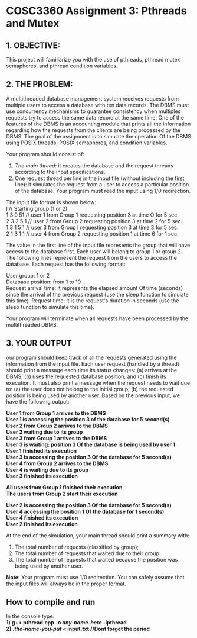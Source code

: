 # COSC3360 Assignment 3: Pthreads and Mutex

 ## **1. OBJECTIVE:** 
 This project will familiarize you with the use of pthreads, pthread mutex semaphores, and pthread condition variables. 
 
 ## **2. THE PROBLEM:** 
A multithreaded database management system receives requests from multiple users to access a database with ten data records. The DBMS must use concurrency mechanisms to guarantee consistency when multiples requests try to access the same data record at the same time. One of the features of the DBMS is an accounting module that prints all the information regarding how the requests from the clients are being processed by the DBMS. The goal of the assignment is to simulate the operation Of the DBMS using POSIX threads, POSIX semaphores, and condition variables.

Your program should consist of: 
1. *The main thread:* it creates the database and the request threads according to the input specifications. 
2. One request thread per line in the input file (without including the first line): it simulates the request from a user to access a particular position of the database. Your program must read the input using 1/0 redirection.

The input file format is shown below: \
 l          // Starting group (1 or 2)  
 1 3 0 51   // user 1 from Group 1 requesting position 3 at time O for 5 sec.  
 2 3 2 5 1  // user 2 from Group 2 requesting position 3 at time 2 for 5 sec.  
 1 3 1 5 1  // user 3 from Group I requesting position 3 at time 3 for 5 sec.  
 2 1 3 1 1  // user 4 from Group 2 requesting position 1 at time 6 for 1 sec.  
 
 The value in the first line of the input file represents the group that will have access to the database first. Each user will belong to group 1 or group 2. The following lines represent the request from the users to access the database. Each request has the following format:  
 
 User group: 1 or 2  
 Database position: from 1 to 10  
 Request arrival time: it represents the elapsed amount Of time (seconds) since the arrival of the previous request (use the sleep function to simulate this time). Request time: it is the request's duration in seconds (use the sleep function to simulate this time).
 
 Your program will terminate when all requests have been processed by the multithreaded DBMS.  
 
 ## **3. YOUR OUTPUT**  
 our program should keep track of all the requests generated using the information from the input file. Each user request (handled by a thread) should print a message each time its status changes: (a) arrives at the DBMS; (b) uses the requested database position; and (c) finish its execution. It must also print a message when the request needs to wait due to: (a) the user does not belong to the initial group; (b) the requested position is being used by another user. Based on the previous input, we have the following output:
 
**User 1 from Group 1 arrives to the DBMS  
User 1 is accessing the position 3 of the database for 5 second(s)  
User 2 from Group 2 arrives to the DBMS  
User 2 waiting due to its group  
User 3 from Group 1 arrives to the DBMS  
User 3 is waiting: position 3 Of the database is being used by user 1  
User 1 finished its execution  
User 3 is accessing the position 3 Of the database for 5 second(s)  
User 4 from Group 2 arrives to the DBMS  
User 4 is waiting due to its group  
User 3 finished its execution**    

**All users from Group 1 finished their execution  
The users from Group 2 start their execution**  

**User 2 is accessing the position 3 Of the database for 5 second(s)  
User 4 accessing the position 1 Of the database for 1 second(s)  
User 4 finished its execution  
User 2 finished its execution**  

At the end of the simulation, your main thread should print a summary with:  
1. The total number of requests (classified by group);  
2. The total number of requests that waited due to their group.  
3. The total number of requests that waited because the position was being used by another user.

**Note:** Your program must use 1/0 redirection. You can safely assume that the input files will always be in the proper format.

## How to compile and run 
In the console type:  
**1) g++ pthread.cpp -o *any-name-here* -lpthread**   
**2) .*the-name-you-put* < input.txt //Dont forget the period**
